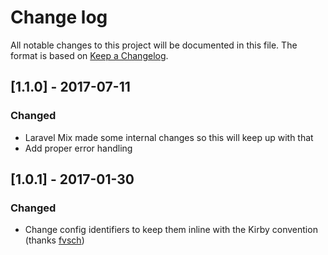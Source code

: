 # Change log
All notable changes to this project will be documented in this file. The format is based on [Keep a Changelog](http://keepachangelog.com/).

## [1.1.0] - 2017-07-11
### Changed
- Laravel Mix made some internal changes so this will keep up with that
- Add proper error handling

## [1.0.1] - 2017-01-30
### Changed
- Change config identifiers to keep them inline with the Kirby convention (thanks [fvsch](https://github.com/fvsch))
